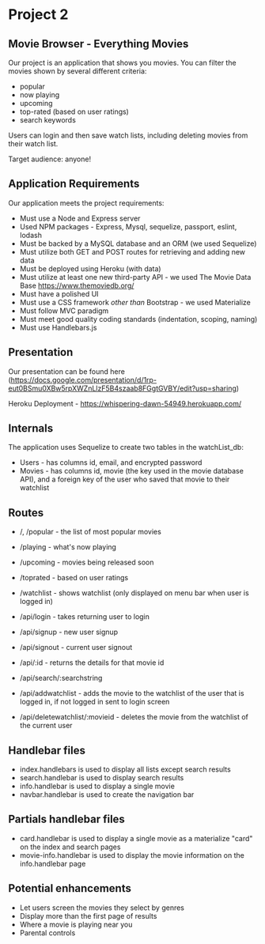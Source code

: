 # Project 2

## Movie Browser - Everything Movies 

Our project is an application that shows you movies.  You can filter the movies shown by several different criteria: 

* popular
* now playing 
* upcoming 
* top-rated  (based on user ratings)
* search keywords 

Users can login and then save watch lists, including deleting movies from their watch list.  

Target audience:  anyone! 

## Application Requirements

Our application meets the project requirements: 

* Must use a Node and Express server
* Used NPM packages - Express, Mysql, sequelize, passport, eslint, lodash
* Must be backed by a MySQL database and an ORM (we used Sequelize)
* Must utilize both GET and POST routes for retrieving and adding new data
* Must be deployed using Heroku (with data)
* Must utilize at least one new third-party API - we used The Movie Data Base https://www.themoviedb.org/
* Must have a polished UI
* Must use a CSS framework _other than_ Bootstrap - we used Materialize 
* Must follow MVC paradigm
* Must meet good quality coding standards (indentation, scoping, naming)
* Must use Handlebars.js


## Presentation  

Our presentation can be found here (https://docs.google.com/presentation/d/1rp-eut0BSmu0XBw5rpXWZnLlzF5B4szaab8FGgtGVBY/edit?usp=sharing) 

Heroku Deployment - https://whispering-dawn-54949.herokuapp.com/

 
## Internals 

The application uses Sequelize to create two tables in the watchList_db: 
 
* Users - has columns id, email, and encrypted password 
* Movies - has columns id, movie (the key used in the movie database API), and a foreign key of the user who saved that  movie to their watchlist 

## Routes 

* /, /popular - the list of most popular movies
* /playing - what's now playing 
* /upcoming - movies being released soon 
* /toprated - based on user ratings 
* /watchlist - shows watchlist (only displayed on menu bar when user is logged in)

* /api/login - takes returning user to login
* /api/signup - new user signup 
* /api/signout - current user signout 
* /api/:id - returns the details for that movie id 
* /api/search/:searchstring
* /api/addwatchlist - adds the movie to the watchlist of the user that is logged in, if not logged in sent to login screen 
* /api/deletewatchlist/:movieid - deletes the movie from the watchlist of the current user 

## Handlebar files 

* index.handlebars is used to display all lists except search results
* search.handlebar is used to display search results 
* info.handlebar is used to display a single movie   
* navbar.handlebar is used to create the navigation bar  

## Partials handlebar files  

* card.handlebar is used to display a single movie as a materialize "card" on the index and search pages 
* movie-info.handlebar is used to display the movie information on the info.handlebar page 

## Potential enhancements 

* Let users screen the movies they select by genres
* Display more than the first page of results 
* Where a movie is playing near you 
* Parental controls 
